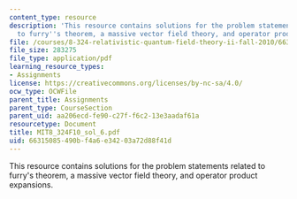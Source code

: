 ```yaml
---
content_type: resource
description: 'This resource contains solutions for the problem statements related
  to furry''s theorem, a massive vector field theory, and operator product expansions. '
file: /courses/8-324-relativistic-quantum-field-theory-ii-fall-2010/66315085490bf4a6e34203a72d88f41d_MIT8_324F10_sol_6.pdf
file_size: 283275
file_type: application/pdf
learning_resource_types:
- Assignments
license: https://creativecommons.org/licenses/by-nc-sa/4.0/
ocw_type: OCWFile
parent_title: Assignments
parent_type: CourseSection
parent_uid: aa206ecd-fe90-c27f-f6c2-13e3aadaf61a
resourcetype: Document
title: MIT8_324F10_sol_6.pdf
uid: 66315085-490b-f4a6-e342-03a72d88f41d
---
```

This resource contains solutions for the problem statements related to furry's theorem, a massive vector field theory, and operator product expansions. 